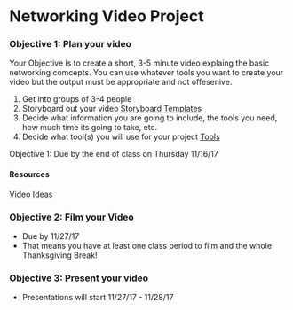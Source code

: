 # Networking Video Project

### Objective 1: Plan your video

Your Objective is to create a short, 3-5 minute video explaing the basic networking comcepts. 
You can use whatever tools you want to create your video but the output must be appropriate and not offesenive.

1. Get into groups of 3-4 people
1. Storyboard out your video [Storyboard Templates](https://www.sampletemplates.com/business-templates/free-storyboard-templates.html)
1. Decide what information you are going to include, the tools you need, how much time its going to take, etc.
1. Decide what tool(s) you will use for your project [Tools](https://elearningindustry.com/18-free-digital-storytelling-tools-for-teachers-and-students)

Objective 1: Due by the end of class on Thursday 11/16/17

#### Resources 
[Video Ideas](https://www.edutopia.org/blog/using-video-in-classroom-ron-peck)

### Objective 2: Film your Video
- Due by 11/27/17
- That means you have at least one class period to film and the whole Thanksgiving Break!

### Objective 3: Present your video
- Presentations will start 11/27/17 - 11/28/17
